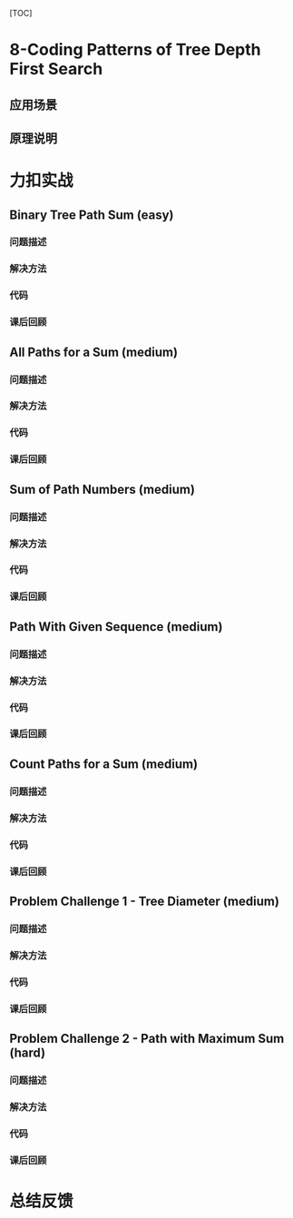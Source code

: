 [TOC]

# 8-Coding Patterns of Tree Depth First Search

## 应用场景

## 原理说明

# 力扣实战

## Binary Tree Path Sum (easy)

### 问题描述

### 解决方法

### 代码

### 课后回顾

## All Paths for a Sum (medium)

### 问题描述

### 解决方法

### 代码

### 课后回顾

## Sum of Path Numbers (medium)

### 问题描述

### 解决方法

### 代码

### 课后回顾

## Path With Given Sequence (medium)

### 问题描述

### 解决方法

### 代码

### 课后回顾

## Count Paths for a Sum (medium)

### 问题描述

### 解决方法

### 代码

### 课后回顾

## Problem Challenge 1 - Tree Diameter (medium)

### 问题描述

### 解决方法

### 代码

### 课后回顾

## Problem Challenge 2 - Path with Maximum Sum (hard)

### 问题描述

### 解决方法

### 代码

### 课后回顾

# 总结反馈